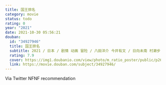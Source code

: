 ```yaml
---
title: 国王排名
category: movie
status: todo
rating: 0
year: "2021"
date: 2021-10-30 05:56:21
douban:
  id: "34927946"
  title: 国王排名
  subtitle: 2021 / 日本 / 剧情 动画 冒险 / 八田洋介 今井有文 / 日向未南 村濑步
  rating: 7.9
  cover: https://img1.doubanio.com/view/photo/m_ratio_poster/public/p2681362557.jpg
  link: https://movie.douban.com/subject/34927946/
---
```


Via Twitter NFNF recommendation 